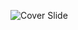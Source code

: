 ![Cover Slide](https://raw.githubusercontent.com/eschabell/openshift-primer-presentation/master/cover.png)
